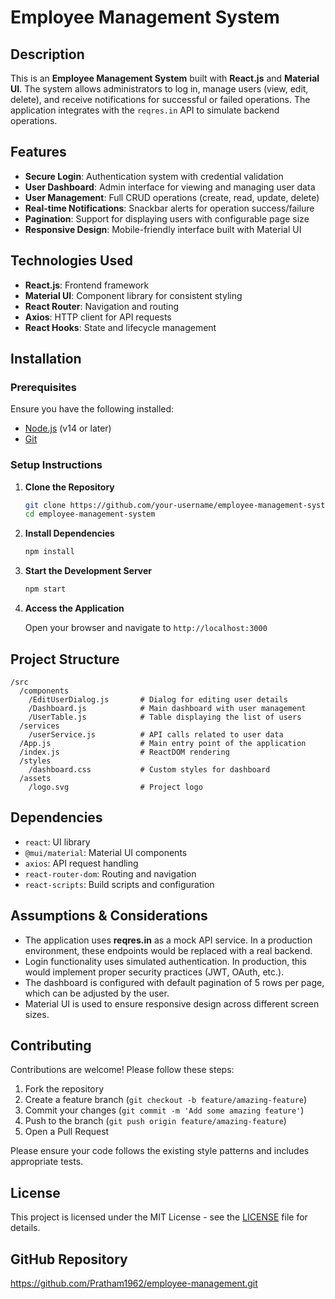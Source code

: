 # Employee Management System

## Description

This is an **Employee Management System** built with **React.js** and **Material UI**. The system allows administrators to log in, manage users (view, edit, delete), and receive notifications for successful or failed operations. The application integrates with the `reqres.in` API to simulate backend operations.

## Features

- **Secure Login**: Authentication system with credential validation
- **User Dashboard**: Admin interface for viewing and managing user data
- **User Management**: Full CRUD operations (create, read, update, delete)
- **Real-time Notifications**: Snackbar alerts for operation success/failure
- **Pagination**: Support for displaying users with configurable page size
- **Responsive Design**: Mobile-friendly interface built with Material UI

## Technologies Used

- **React.js**: Frontend framework
- **Material UI**: Component library for consistent styling
- **React Router**: Navigation and routing
- **Axios**: HTTP client for API requests
- **React Hooks**: State and lifecycle management

## Installation

### Prerequisites

Ensure you have the following installed:

- [Node.js](https://nodejs.org/) (v14 or later)
- [Git](https://git-scm.com/)

### Setup Instructions

1. **Clone the Repository**
   ```bash
   git clone https://github.com/your-username/employee-management-system.git
   cd employee-management-system
   ```

2. **Install Dependencies**
   ```bash
   npm install
   ```

3. **Start the Development Server**
   ```bash
   npm start
   ```

4. **Access the Application**
   
   Open your browser and navigate to `http://localhost:3000`

## Project Structure

```
/src
  /components
    /EditUserDialog.js       # Dialog for editing user details
    /Dashboard.js            # Main dashboard with user management
    /UserTable.js            # Table displaying the list of users
  /services
    /userService.js          # API calls related to user data
  /App.js                    # Main entry point of the application
  /index.js                  # ReactDOM rendering
  /styles
    /dashboard.css           # Custom styles for dashboard
  /assets
    /logo.svg                # Project logo
```

## Dependencies

- `react`: UI library
- `@mui/material`: Material UI components
- `axios`: API request handling
- `react-router-dom`: Routing and navigation
- `react-scripts`: Build scripts and configuration

## Assumptions & Considerations

- The application uses **reqres.in** as a mock API service. In a production environment, these endpoints would be replaced with a real backend.
- Login functionality uses simulated authentication. In production, this would implement proper security practices (JWT, OAuth, etc.).
- The dashboard is configured with default pagination of 5 rows per page, which can be adjusted by the user.
- Material UI is used to ensure responsive design across different screen sizes.

## Contributing

Contributions are welcome! Please follow these steps:

1. Fork the repository
2. Create a feature branch (`git checkout -b feature/amazing-feature`)
3. Commit your changes (`git commit -m 'Add some amazing feature'`)
4. Push to the branch (`git push origin feature/amazing-feature`)
5. Open a Pull Request

Please ensure your code follows the existing style patterns and includes appropriate tests.

## License

This project is licensed under the MIT License - see the [LICENSE](LICENSE) file for details.

## GitHub Repository

https://github.com/Pratham1962/employee-management.git